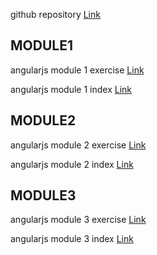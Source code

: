github repository
[Link](https://github.com/maskator/angularjs)

MODULE1
-----------------------------------------------

angularjs module 1 exercise [Link](https://maskator.github.io/angularjs/module1/)

angularjs module 1 index 
[Link](https://github.com/maskator/angularjs/blob/master/module1/index.html)

MODULE2
----------------------------------------------

angularjs module 2 exercise [Link](https://maskator.github.io/angularjs/module2/)

angularjs module 2 index 
[Link](https://github.com/maskator/angularjs/blob/master/module2/index.html)

MODULE3
---------------------------------------------

angularjs module 3 exercise [Link](https://maskator.github.io/angularjs/module3/)

angularjs module 3 index 
[Link](https://github.com/maskator/angularjs/blob/master/module3/index.html)






